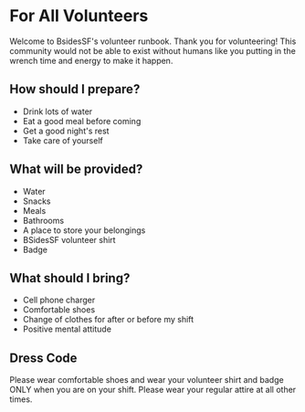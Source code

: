 # For All Volunteers

Welcome to BsidesSF's volunteer runbook. Thank you for volunteering! This community would not be able to exist without humans like you putting in the wrench time and energy to make it happen.

## How should I prepare?

- Drink lots of water
- Eat a good meal before coming
- Get a good night's rest 
- Take care of yourself

## What will be provided? 

- Water
- Snacks
- Meals
- Bathrooms
- A place to store your belongings
- BSidesSF volunteer shirt
- Badge

## What should I bring?

- Cell phone charger 
- Comfortable shoes
- Change of clothes for after or before my shift
- Positive mental attitude

## Dress Code

Please wear comfortable shoes and wear your volunteer shirt and badge ONLY when you are on your shift. Please wear your regular attire at all other times. 
